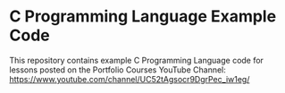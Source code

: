 # C Programming Language Example Code

This repository contains example C Programming Language code for lessons posted on the Portfolio Courses YouTube Channel: https://www.youtube.com/channel/UC52tAgsocr9DgrPec_iw1eg/
